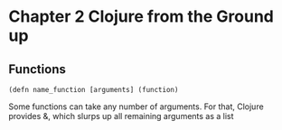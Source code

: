 # Chapter 2 Clojure from the Ground up

## Functions

```
(defn name_function [arguments] (function)
```

Some functions can take any number of arguments. For that, Clojure provides &,
which slurps up all remaining arguments as a list